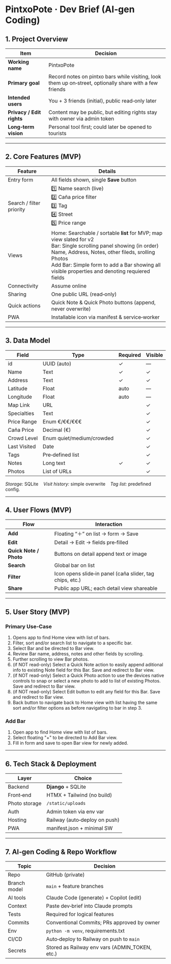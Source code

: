 # PintxoPote · Dev Brief (AI‑gen Coding)

## 1. Project Overview
| Item | Decision |
|------|----------|
| **Working name** | PintxoPote |
| **Primary goal** | Record notes on pintxo bars while visiting, look them up on‑street, optionally share with a few friends |
| **Intended users** | You + 3 friends (initial), public read‑only later |
| **Privacy / Edit rights** | Content may be public, but editing rights stay with owner via admin token |
| **Long‑term vision** | Personal tool first; could later be opened to tourists |

---

## 2. Core Features (MVP)
| Feature | Details |
|---------|---------|
| Entry form | All fields shown, single **Save** button |
| Search / filter priority | 1️⃣ Name search (live)<br>2️⃣ Caña price filter<br>3️⃣ Tag<br>4️⃣ Street<br>5️⃣ Price range |
| Views | Home: Searchable / sortable **list** for MVP; map view slated for v2<br> Bar: Single scrolling panel showing (in order) Name, Address, Notes, other fileds, srolling Photos<br> Add Bar: Simple form to add a Bar showing all visible properties and denoting requiered fields |
| Connectivity | Assume online |
| Sharing | One public URL (read‑only) |
| Quick actions | Quick Note & Quick Photo buttons (append, never overwrite) |
| PWA | Installable icon via manifest & service‑worker |

---

## 3. Data Model
| Field | Type | Required | Visible |
|-------|------|----------|---------|
| id | UUID (auto) | ✓ | — |
| Name | Text | ✓ | ✓ |
| Address | Text | ✓ | ✓ |
| Latitude | Float | auto | — |
| Longitude | Float | auto | — |
| Map Link | URL |  | ✓ |
| Specialties | Text |  | ✓ |
| Price Range | Enum €/€€/€€€ |  | ✓ |
| Caña Price | Decimal (€) |  | ✓ |
| Crowd Level | Enum quiet/medium/crowded |  | ✓ |
| Last Visited | Date |  | ✓ |
| Tags | Pre‑defined list |  | ✓ |
| Notes | Long text | ✓ | ✓ |
| Photos | List of URLs |  | ✓ |

*Storage:* SQLite    *Visit history:* simple overwrite    *Tag list:* predefined config.

---

## 4. User Flows (MVP)
| Flow | Interaction |
|------|-------------|
| **Add** | Floating “＋” on list → form → Save |
| **Edit** | Detail → Edit → fields pre‑filled |
| **Quick Note / Photo** | Buttons on detail append text or image |
| **Search** | Global bar on list |
| **Filter** | Icon opens slide‑in panel (caña slider, tag chips, etc.) |
| **Share** | Public app URL; each detail view shareable |

---

## 5. User Story (MVP)
### Primary Use-Case 
1) Opens app to find Home view with list of bars.
2) Filter, sort and/or search list to navigate to a specific bar.
3) Select Bar and be directed to Bar view.
4) Review Bar name, address, notes and other fields by scrolling.
5) Further scrolling to view Bar photos. 
6) (if NOT read-only) Select a Quick Note action to easily append aditional info to existing Note field for this Bar. Save and redirect to Bar view.
7) (if NOT read-only) Select a Quick Photo action to use the devices native controls to snap or select a new photo to add to list of existing Photos. Save and redirect to Bar view.
8) (if NOT read-only) Select Edit button to edit any field for this Bar. Save and redirect to Bar view.
9) Back button to navigate back to Home view with list having the same sort and/or filter options as before navigating to bar in step 3. 

### Add Bar
1) Open app to find Home view with list of bars.
2) Select floating "+" to be directed to Add Bar view.
3) Fill in form and save to open Bar view for newly added. 

---

## 6. Tech Stack & Deployment
| Layer | Choice |
|-------|--------|
| Backend | **Django** + SQLite |
| Front‑end | HTMX + Tailwind (no build) |
| Photo storage | `/static/uploads` |
| Auth | Admin token via env var |
| Hosting | Railway (auto‑deploy on push) |
| PWA | manifest.json + minimal SW |

---

## 7. AI‑gen Coding & Repo Workflow
| Topic | Decision |
|-------|----------|
| Repo | GitHub (private) |
| Branch model | `main` + feature branches | 
| AI tools | Claude Code (generate) + Copilot (edit) |
| Context | Paste dev‑brief into Claude prompts |
| Tests | Required for logical features |
| Commits | Conventional Commits; PRs approved by owner |
| Env | `python -m venv`, requirements.txt |
| CI/CD | Auto‑deploy to Railway on push to `main` |
| Secrets | Stored as Railway env vars (ADMIN_TOKEN, etc.) |